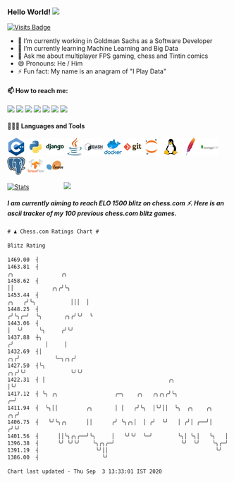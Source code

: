   ### Hello World!  <img src="https://github.com/sciencepal/sciencepal/blob/master/assets/Hi.gif" width="29px">
  [![Visits Badge](https://badges.pufler.dev/visits/sciencepal/sciencepal)](https://badges.pufler.dev/visits/sciencepal/sciencepal)
  
  - 🔭 I’m currently working in Goldman Sachs as a Software Developer
  - 🌱 I’m currently learning Machine Learning and Big Data
  - 💬 Ask me about multiplayer FPS gaming, chess and Tintin comics
  - 😄 Pronouns: He / Him
  - ⚡ Fun fact: My name is an anagram of "I Play Data"
  
  #### 📫 How to reach me:   
  [<img src="https://upload.wikimedia.org/wikipedia/commons/8/83/Steam_icon_logo.svg" width="3.5%"/>](https://steamcommunity.com/id/mongocds/)
  [<img src="https://github.com/sciencepal/sciencepal/blob/master/assets/discord-round.svg" width="3.5%"/>](https://discord.gg/MnUUbHe)
  [<img src="https://img.icons8.com/color/48/000000/twitter.png" width="3.5%"/>](https://twitter.com/sciencepal)
  [<img src="https://img.icons8.com/color/48/000000/linkedin.png" width="3.5%"/>](https://www.linkedin.com/in/adityapal1/)
  [<img src="https://img.icons8.com/fluent/48/000000/facebook-new.png" width="3.5%"/>](https://www.facebook.com/sciencepal/)
  [<img src="https://img.icons8.com/fluent/48/000000/instagram-new.png" width="3.5%"/>](https://www.instagram.com/aditya_sciencepal/)
  <a href="mailto:aditya.pal.science@gmail.com"> <img src="https://img.icons8.com/fluent/48/000000/gmail.png" width="3.5%"/> </a>
  
  #### 👨🏻‍💻 Languages and Tools <br />
  <code><img height="40" src="https://raw.githubusercontent.com/github/explore/80688e429a7d4ef2fca1e82350fe8e3517d3494d/topics/cpp/cpp.png"></code>
  <code><img height="40" src="https://raw.githubusercontent.com/github/explore/80688e429a7d4ef2fca1e82350fe8e3517d3494d/topics/python/python.png"></code>
  <code><img height="40" src="https://raw.githubusercontent.com/github/explore/80688e429a7d4ef2fca1e82350fe8e3517d3494d/topics/django/django.png"></code>
  <code><img height="40" src="https://raw.githubusercontent.com/github/explore/80688e429a7d4ef2fca1e82350fe8e3517d3494d/topics/java/java.png"></code>
  <code><img height="40" src="https://raw.githubusercontent.com/github/explore/80688e429a7d4ef2fca1e82350fe8e3517d3494d/topics/bash/bash.png"></code>
  <code><img height="40" src="https://raw.githubusercontent.com/github/explore/80688e429a7d4ef2fca1e82350fe8e3517d3494d/topics/docker/docker.png"></code>
  <code><img height="40" src="https://raw.githubusercontent.com/github/explore/80688e429a7d4ef2fca1e82350fe8e3517d3494d/topics/git/git.png"></code>
  <code><img height="40" src="https://raw.githubusercontent.com/github/explore/80688e429a7d4ef2fca1e82350fe8e3517d3494d/topics/jupyter-notebook/jupyter-notebook.png"></code>
  <code><img height="40" src="https://raw.githubusercontent.com/github/explore/80688e429a7d4ef2fca1e82350fe8e3517d3494d/topics/linux/linux.png"></code>
  <code><img height="40" src="https://raw.githubusercontent.com/github/explore/80688e429a7d4ef2fca1e82350fe8e3517d3494d/topics/maven/maven.png"></code>
  <code><img height="40" src="https://raw.githubusercontent.com/github/explore/80688e429a7d4ef2fca1e82350fe8e3517d3494d/topics/mongodb/mongodb.png"></code>
  <code><img height="40" src="https://raw.githubusercontent.com/github/explore/80688e429a7d4ef2fca1e82350fe8e3517d3494d/topics/postgresql/postgresql.png"></code>
  <code><img height="40" src="https://raw.githubusercontent.com/github/explore/80688e429a7d4ef2fca1e82350fe8e3517d3494d/topics/tensorflow/tensorflow.png"></code>
  <code><img height="40" src="https://raw.githubusercontent.com/github/explore/80688e429a7d4ef2fca1e82350fe8e3517d3494d/topics/scikit-learn/scikit-learn.png"></code>
  
  [![Stats](https://github-readme-stats.vercel.app/api?username=sciencepal&show_icons=true&theme=radical)](https://github-readme-stats.vercel.app/api?username=sciencepal&show_icons=true&theme=radical)&nbsp; &nbsp; &nbsp; &nbsp; &nbsp; &nbsp; &nbsp; &nbsp; &nbsp; &nbsp; <img src="https://github.com/sciencepal/sciencepal/blob/master/assets/saved.gif" width="195">
  
  ##### I am currently aiming to reach ELO 1500 blitz on chess.com ⚡. Here is an ascii tracker of my 100 previous chess.com blitz games.

  ```
  # ♟︎ Chess.com Ratings Chart #
  
  Blitz Rating

 1469.00  ┤
 1463.81  ┤                                                                               ╭╮               ╭╮
 1458.62  ┤                                                                               ││            ╭╮╭╯╰╮
 1453.44  ┤                                                                         ╭╮   ╭╯╰╮           │││  │
 1448.25  ┤                                                                        ╭╯╰╮╭─╯  ╰╮       ╭╮╭╯╰╯  ╰
 1443.06  ┤                                                                        │  ╰╯     ╰╮     ╭╯╰╯
 1437.88  ┼╮                                                                      ╭╯          │     │
 1432.69  ┤│                                                                   ╭╮╭╯           ╰─╮╭╮╭╯
 1427.50  ┤╰╮                                                               ╭╮╭╯╰╯              ╰╯╰╯
 1422.31  ┤ │                                       ╭╮                      │╰╯
 1417.12  ┤ ╰╮ ╭╮                  ╭─╮    ╭╮   ╭╮╭╮╭╯╰╮                   ╭─╯
 1411.94  ┤  ╰╮││         ╭╮       │ │   ╭╯╰╮  │╰╯││  ╰╮  ╭╮    ╭╮     ╭╮╭╯
 1406.75  ┤   ╰╯╰╮╭╮      ││      ╭╯ ╰╮╭╮│  │ ╭╯  ╰╯   │ ╭╯│ ╭──╯│    ╭╯╰╯
 1401.56  ┤      ││╰╮╭╮╭──╯╰╮     │   ╰╯╰╯  ╰─╯        ╰╮│ ╰╮│   ╰╮   │
 1396.38  ┤      ╰╯ ╰╯╰╯    ╰╮╭╮╭─╯                     ╰╯  ╰╯    ╰╮╭─╯
 1391.19  ┤                  ╰╯││                                  ╰╯
 1386.00  ┤                    ╰╯

Chart last updated - Thu Sep  3 13:33:01 IST 2020  
  ```
  
